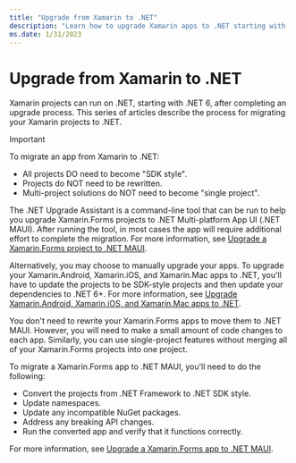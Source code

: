 ```yaml
---
title: "Upgrade from Xamarin to .NET"
description: "Learn how to upgrade Xamarin apps to .NET starting with .NET 6"
ms.date: 1/31/2023
---
```


# Upgrade from Xamarin to .NET

Xamarin projects can run on .NET, starting with .NET 6, after completing an upgrade process. This series of articles describe the process for migrating your Xamarin projects to .NET.

<!-- markdownlint-disable MD032 -->
> [!IMPORTANT]
> To migrate an app from Xamarin to .NET:
> - All projects DO need to become "SDK style".
> - Projects do NOT need to be rewritten.
> - Multi-project solutions do NOT need to become "single project".
<!-- markdownlint-enable MD025 -->

The .NET Upgrade Assistant is a command-line tool that can be run to help you upgrade Xamarin.Forms projects to .NET Multi-platform App UI (.NET MAUI). After running the tool, in most cases the app will require additional effort to complete the migration. For more information, see [Upgrade a Xamarin.Forms project to .NET MAUI](upgrade-assistant.md).

Alternatively, you may choose to manually upgrade your apps. To upgrade your Xamarin.Android, Xamarin.iOS, and Xamarin.Mac apps to .NET, you'll have to update the projects to be SDK-style projects and then update your dependencies to .NET 6+. For more information, see [Upgrade Xamarin.Android, Xamarin.iOS, and Xamarin.Mac apps to .NET](xamarin-projects.md).

You don't need to rewrite your Xamarin.Forms apps to move them to .NET MAUI. However, you will need to make a small amount of code changes to each app. Similarly, you can use single-project features without merging all of your Xamarin.Forms projects into one project.

To migrate a Xamarin.Forms app to .NET MAUI, you'll need to do the following:

- Convert the projects from .NET Framework to .NET SDK style.
- Update namespaces.
- Update any incompatible NuGet packages.
- Address any breaking API changes.
- Run the converted app and verify that it functions correctly.

For more information, see [Upgrade a Xamarin.Forms app to .NET MAUI](forms-projects.md).
